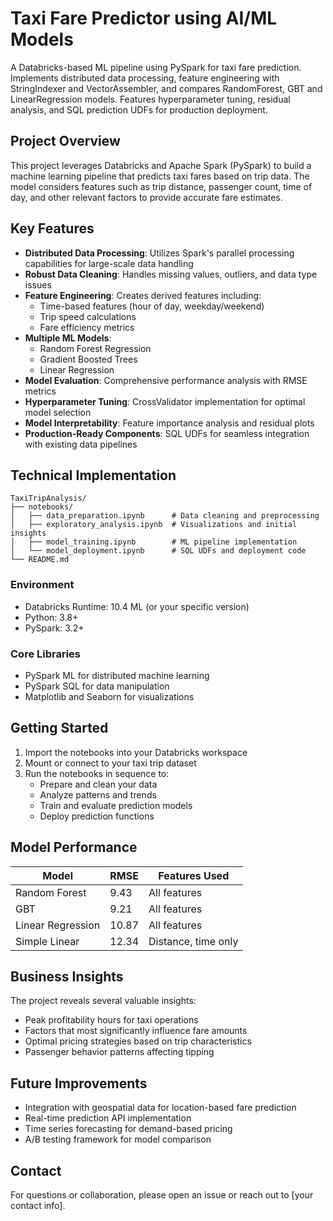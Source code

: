 # Taxi Fare Predictor using AI/ML Models

A Databricks-based ML pipeline using PySpark for taxi fare prediction. Implements distributed data processing, feature engineering with StringIndexer and VectorAssembler, and compares RandomForest, GBT and LinearRegression models. Features hyperparameter tuning, residual analysis, and SQL prediction UDFs for production deployment.

## Project Overview

This project leverages Databricks and Apache Spark (PySpark) to build a machine learning pipeline that predicts taxi fares based on trip data. The model considers features such as trip distance, passenger count, time of day, and other relevant factors to provide accurate fare estimates.

## Key Features

- **Distributed Data Processing**: Utilizes Spark's parallel processing capabilities for large-scale data handling
- **Robust Data Cleaning**: Handles missing values, outliers, and data type issues
- **Feature Engineering**: Creates derived features including:
  - Time-based features (hour of day, weekday/weekend)
  - Trip speed calculations
  - Fare efficiency metrics
- **Multiple ML Models**:
  - Random Forest Regression
  - Gradient Boosted Trees
  - Linear Regression
- **Model Evaluation**: Comprehensive performance analysis with RMSE metrics
- **Hyperparameter Tuning**: CrossValidator implementation for optimal model selection
- **Model Interpretability**: Feature importance analysis and residual plots
- **Production-Ready Components**: SQL UDFs for seamless integration with existing data pipelines

## Technical Implementation

```
TaxiTripAnalysis/
├── notebooks/
│   ├── data_preparation.ipynb      # Data cleaning and preprocessing
│   ├── exploratory_analysis.ipynb  # Visualizations and initial insights
│   ├── model_training.ipynb        # ML pipeline implementation
│   └── model_deployment.ipynb      # SQL UDFs and deployment code
└── README.md
```

### Environment

- Databricks Runtime: 10.4 ML (or your specific version)
- Python: 3.8+
- PySpark: 3.2+

### Core Libraries

- PySpark ML for distributed machine learning
- PySpark SQL for data manipulation
- Matplotlib and Seaborn for visualizations

## Getting Started

1. Import the notebooks into your Databricks workspace
2. Mount or connect to your taxi trip dataset
3. Run the notebooks in sequence to:
   - Prepare and clean your data
   - Analyze patterns and trends
   - Train and evaluate prediction models
   - Deploy prediction functions

## Model Performance

| Model | RMSE | Features Used |
|-------|------|---------------|
| Random Forest | 9.43 | All features |
| GBT | 9.21 | All features |
| Linear Regression | 10.87 | All features |
| Simple Linear | 12.34 | Distance, time only |

## Business Insights

The project reveals several valuable insights:
- Peak profitability hours for taxi operations
- Factors that most significantly influence fare amounts
- Optimal pricing strategies based on trip characteristics
- Passenger behavior patterns affecting tipping

## Future Improvements

- Integration with geospatial data for location-based fare prediction
- Real-time prediction API implementation
- Time series forecasting for demand-based pricing
- A/B testing framework for model comparison

## Contact

For questions or collaboration, please open an issue or reach out to [your contact info].

